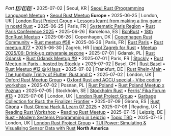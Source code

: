 *Part 7️⃣/1️⃣0️⃣*
• 2025\-07\-02 \| Seoul, KR \| [Seoul Rust \(Programming Language\) Meetup](https://www.meetup.com/rust-seoul-meetup/events/)
  • [Seoul Rust Meetup](https://www.meetup.com/rust-seoul-meetup/events/308408246)
**Europe**
• 2025\-06\-25 \| London, UK \| [London Rust Project Group](https://www.meetup.com/london-rust-project-group)
  • [Lessons learnt from making a tiny game in nostd Rust](https://www.meetup.com/london-rust-project-group/events/306809962)
• 2025\-06\-25 \| Paris, FR \| [Systematic Paris Region](https://systematic-paris-region.org/)
  • [Rust Paris Conference 2025](https://my.weezevent.com/rust-paris-2025)
• 2025\-06\-26 \| Barcelona, ES \| [BcnRust](https://www.meetup.com/bcnrust/events/)
  • [18th BcnRust Meetup](https://www.meetup.com/bcnrust/events/308399403)
• 2025\-06\-26 \| Copenhagen, DK \| [Copenhagen Rust Community](https://www.meetup.com/copenhagen-rust-community)
  • [Rust meetup \#58](https://www.meetup.com/copenhagen-rust-community/events/308161212)
• 2025\-06\-26 \| Paris, FR \| [Rust Paris](https://www.meetup.com/rust-paris/events/)
  • [Rust meetup \#77](https://www.meetup.com/rust-paris/events/308416060)
• 2025\-06\-30 \| Zagreb, HR \| [impl Zagreb for Rust](https://www.meetup.com/zagreb-rust-meetup/events/)
  • [Meetup 2025/06: Drink\-up zatvaranje sezone](https://www.meetup.com/zagreb-rust-meetup/events/308477879)
• 2025\-07\-01 \| Gdansk, PL \| [Rust Gdansk](https://www.meetup.com/rust-gdansk/events/)
  • [Rust Gdansk Meetup \#9](https://www.meetup.com/rust-gdansk/events/308349712)
• 2025\-07\-01 \| Paris, FR \| [Stockly](https://www.eventbrite.fr/o/stockly-42274765293)
  • [Rust Meetup in Paris \- hosted by Stockly](https://www.eventbrite.fr/e/rust-meetup-in-paris-hosted-by-stockly-tickets-1407389873999)
• 2025\-07\-02 \| Basel, CH \| [Rust Basel](https://www.meetup.com/rust-basel)
  • [Rust Meetup \#12 @ kHaus](https://www.meetup.com/rust-basel/events/307567391)
• 2025\-07\-02 \| Frankfurt, DE \| [Rust Rhein\-Main](https://www.meetup.com/rust-rhein-main/events/)
  • [The \(un\)holy Trinity of Flutter, Rust and C](https://www.meetup.com/rust-rhein-main/events/308609465)
• 2025\-07\-02 \| London, UK \| [Oxford Rust Meetup Group](https://www.meetup.com/oxford-rust-meetup-group/)
  • [Oxford Rust and ACCU special \- Vibe coding workshop](https://www.meetup.com/oxford-rust-meetup-group/events/308435063/)
• 2025\-07\-02 \| Posnan, PL \| [Rust Poland](https://www.meetup.com/rust-poland-meetup/)
  • [Rust Poland Meetup x Poznan](https://www.meetup.com/rust-poland-meetup/events/308480357)
• 2025\-07\-05 \| Stockholm, SE \| [Stockholm Rust](https://www.meetup.com/stockholm-rust/events/)
  • [Ferris' Fika Forum \#13](https://www.meetup.com/stockholm-rust/events/308530949)
• 2025\-07\-08 \| London, UK \| [London Rust Project Group](https://www.meetup.com/london-rust-project-group/events/)
  • [Garbage Collection for Rust: the Finalizer Frontier](https://www.meetup.com/london-rust-project-group/events/308443710)
• 2025\-07\-09 \| Girona, ES \| [Rust Girona](https://lu.ma/rust-girona)
  • [Rust Girona Hack & Learn 07 2025](https://lu.ma/hismn492)
• 2025\-07\-09 \| Reading, UK \| [Reading Rust Workshop](https://www.meetup.com/reading-rust-workshop/events/)
  • [Reading Rust Meetup](https://www.meetup.com/reading-rust-workshop/events/wrdkmtyhckbmb)
• 2025\-07\-15 \| Leipzig, DE \| [Rust \- Modern Systems Programming in Leipzig](https://www.meetup.com/rust-modern-systems-programming-in-leipzig/events/)
  • [Topic TBD](https://www.meetup.com/rust-modern-systems-programming-in-leipzig/events/308592246)
• 2025\-07\-15 \| London, UK \| [London Rust Project Group](https://www.meetup.com/london-rust-project-group/events/)
  • [TUI Power: Simulating & Visualising Sensor Data with Rust](https://www.meetup.com/london-rust-project-group/events/308434768)
**North America**
